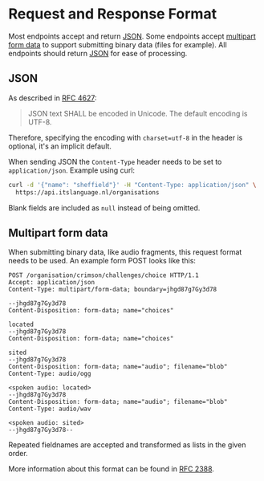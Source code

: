# Request and Response Format

Most endpoints accept and return [JSON](#json). Some endpoints accept
[multipart form data](#multipart-form-data) to support submitting binary data
(files for example). All endpoints should return [JSON](#json) for ease of
processing.

## JSON

As described in [RFC 4627](http://www.ietf.org/rfc/rfc4627.txt):
> JSON text SHALL be encoded in Unicode. The default encoding is UTF-8.

Therefore, specifying the encoding with `charset=utf-8` in the header is
optional, it's an implicit default.

When sending JSON the `Content-Type` header needs to be set to
`application/json`. Example using curl:

```bash
curl -d '{"name": "sheffield"}' -H "Content-Type: application/json" \
  https://api.itslanguage.nl/organisations
```

Blank fields are included as `null` instead of being omitted.

## Multipart form data

When submitting binary data, like audio fragments, this request format needs to
be used. An example form POST looks like this:

```http
POST /organisation/crimson/challenges/choice HTTP/1.1
Accept: application/json
Content-Type: multipart/form-data; boundary=jhgd87g7Gy3d78

--jhgd87g7Gy3d78
Content-Disposition: form-data; name="choices"

located
--jhgd87g7Gy3d78
Content-Disposition: form-data; name="choices"

sited
--jhgd87g7Gy3d78
Content-Disposition: form-data; name="audio"; filename="blob"
Content-Type: audio/ogg

<spoken audio: located>
--jhgd87g7Gy3d78
Content-Disposition: form-data; name="audio"; filename="blob"
Content-Type: audio/wav

<spoken audio: sited>
--jhgd87g7Gy3d78--
```

Repeated fieldnames are accepted and transformed as lists in the given order.

More information about this format can be found in
[RFC 2388](https://www.ietf.org/rfc/rfc2388.txt).
